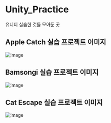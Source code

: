 # Unity_Practice
유니티 실습한 것들 모아둔 곳


## Apple Catch 실습 프로젝트 이미지
![image](https://user-images.githubusercontent.com/67461878/140609564-6785bb69-faf6-4314-9bfd-10cde43c5dc8.png)


## Bamsongi 실습 프로젝트 이미지
![image](https://user-images.githubusercontent.com/67461878/140757856-b8698c03-486b-4f21-b83d-82b1d63a0f0f.png)


## Cat Escape 실습 프로젝트 이미지
![image](https://user-images.githubusercontent.com/67461878/140758599-00aed1ea-6ade-4bf3-9c93-8119d6db5da6.png)
